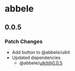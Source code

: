 # abbele

## 0.0.5

### Patch Changes

- Add button to @abbele/uikit
- Updated dependencies
  - @abbele/uikit@0.0.5
